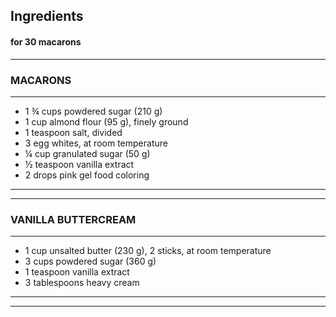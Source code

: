 ## Ingredients
#### for 30 macarons
*** 

### MACARONS
***

* 1 ¾ cups powdered sugar (210 g)
* 1 cup almond flour (95 g), finely ground
* 1 teaspoon salt, divided
* 3 egg whites, at room temperature
* ¼ cup granulated sugar (50 g)
* ½ teaspoon vanilla extract
* 2 drops pink gel food coloring
*** 
*** 

### VANILLA BUTTERCREAM
*** 

* 1 cup unsalted butter (230 g), 2 sticks, at room temperature
* 3 cups powdered sugar (360 g)
* 1 teaspoon vanilla extract
* 3 tablespoons heavy cream
***
***